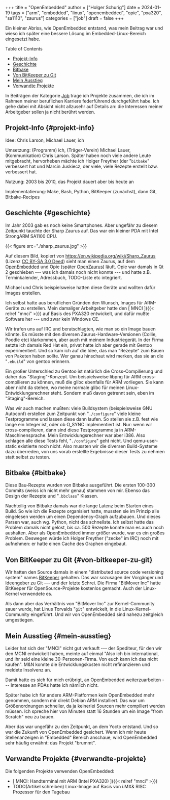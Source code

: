 +++
title = "OpenEmbedded"
author = ["Holger Schurig"]
date = 2024-01-19
tags = ["arm", "embedded", "linux", "openembedded", "opie", "pxa320", "sa1110", "zaurus"]
categories = ["job"]
draft = false
+++

Ein kleiner Abriss, wie OpenEmbedded entstand, was mein Beitrag war und wieso
ich später eine bessere Lösung im Embedded-Linux-Bereich eingesetzt habe.

<!--more-->

<div class="ox-hugo-toc toc">

<div class="heading">Table of Contents</div>

- [Projekt-Info](#projekt-info)
- [Geschichte](#geschichte)
- [Bitbake](#bitbake)
- [Von BitKeeper zu Git](#von-bitkeeper-zu-git)
- [Mein Ausstieg](#mein-ausstieg)
- [Verwandte Projekte](#verwandte-projekte)

</div>
<!--endtoc-->

<div class="job">

In Beiträgen der Kategorie [Job](/categories/job/) trage ich Projekte zusammen, die ich im Rahmen
meiner beruflichen Karriere federführend durchgeführt habe. Ich gehe dabei mit
Absicht nicht allzusehr auf Details an: die Interessen meiner Arbeitgeber sollen
ja nicht berührt werden.

</div>


## Projekt-Info {#projekt-info}

Idee: Chris Larson, Michael Lauer, ich

Umsetzung: (Programm) ich, (Träger-Verein) Michael Lauer, (Kommunikation) Chris
Larson. Später haben noch viele andere Leute mitgebracht, hervorheben mächte ich
Holger Freyther (der "`bitbake`" verbessert hat und Marcin Juskiecz, der viele,
viele Rezepte erstellt bzw. verbessert hat.

Nutzung: 2003 bis 2010, das Projekt dauert aber bis heute an

Implementatierung: Make, Bash, Python, BitKeeper (zunächst), dann Git, Bitbake-Recipes


## Geschichte {#geschichte}

Im Jahr 2003 gab es noch keine Smartphones. Aber ungefähr zu diesem Zeitpunkt tauchte
der Sharp Zaurus auf. Das war ein kleiner PDA mit Intel StrongARM SA1100 CPU.

{{< figure src="./sharp_zaurus.jpg" >}}

Auf diesem Bild, kopiert von <https://en.wikipedia.org/wiki/Sharp_Zaurus> (Lizenz
[CC BY-SA 3.0 Deed](https://creativecommons.org/licenses/by-sa/3.0/deed.en)) sieht man einen Zaurus, auf dem [OpenEmbedded](https://en.wikipedia.org/wiki/OpenEmbedded) und Opie (später
[OpenZaurus](https://de.wikipedia.org/wiki/OpenZaurus)) läuft. Opie war damals in Qt 2 geschieben --- was ich damals noch
nicht konnte --- und hatte z.B. Terminkalender, Adressbuch, TODO-Liste etc
integriert.

Michael und Chris beispielsweise hatten diese Geräte und wollten dafür Images
erstellen.

Ich selbst hatte aus beruflichen Gründen den Wunsch, Images für ARM-Geräte zu
erstellen. Mein damaliger Arbeitgeber hatte den [ MNCI ]({{< relref "mnci" >}}) auf
Basis des PXA320 entwickelt, und dafür mußte Software her --- und zwar kein
Windows CE.

Wir trafen uns auf IRC und beratschlagten, wie man so ein Image bauen könnte.
Es müsste mit den diversen Zaurus-Hardware-Versionen (Collie, Poodle etc)
klarkommen, aber auch mit meinem Industriegerät. In der Firma setzte ich damals
Red Hat ein, privat hatte ich aber gerade mit Gentoo experimentiert. Und so kam
ich auf die Idee, das man "Rezepte" zum Bauen von Paketen haben sollte. Wer ganau
hinschaut wird merken, das sie an die "`.ebuild`" von gentoo erinnern.

Ein großer Unterschied zu Gentoo ist natürlich die Cross-Compilierung und daher
das "Staging"-Konzept. Um beispielsweise libpng für ARM cross-compilieren zu
können, muß die glibc ebenfalls für ARM vorliegen. Sie kann aber nicht da stehen,
wo meine normale glibc für meinen Linux-Entwicklungsrechner steht. Sondern muß davon
getrennt sein, eben im "Staging"-Bereich.

Was wir auch machen mußten: viele Buildsystem (beispielsweise GNU Autoconf)
erstellen zum Zeitpunkt von "`./configure`" viele kleine Testprogramme und
lassen diese dann laufen. So stellen sie z.B. fest wie lange ein Integer ist,
oder ob O_SYNC implementiert ist. Nur: wenn wir cross-compilieren, dann sind
diese Testprogramme ja in ARM-Maschinensprache. Mein Entwicklungsrechner war
aber i386. Also schlagen alle diese Tests fehl, "`./configure`" geht nicht. Und
qemu-user-static existierte noch nicht. Also mussten wir die diversen
Build-Systeme dazu überreden, von uns vorab erstellte Ergebnisse dieser Tests zu
nehmen statt selbst zu testen.


## Bitbake {#bitbake}

Diese Bau-Rezepte wurden von Bitbake ausgeführt. Die ersten 100-300 Commits
(weiss ich nicht mehr genau) stammen von mir. Ebenso das Design der Rezepte und
"`.bbclass`" Klassen.

Nachteilig von Bitbake damals war die lange Latenz beim Starten eines Build. So
wie ich die Rezepte organisiert hatte, mussten sie im Prinzip alle eingelesen werden
um einen Dependency-Graph aufzubauen. Und dieses Parsen war, auch wg. Python, nicht
das schnellste. Ich selbst hatte das Problem damals nicht gelöst, bis ca. 500 Rezepte
konnte man es auch noch aushalten. Aber als OpenEmbedded immer größer wurde, war es
ein großes Problem. Deswegen würde ich Holger Freyther ("zecke" im IRC) noch mit
aufnehmen: er hatte einen Cache des Graphen eingebaut.


## Von BitKeeper zu Git {#von-bitkeeper-zu-git}

Wir hatten den Source damals in einem "distributed source code versioning
system" names [BitKeeper](https://en.wikipedia.org/wiki/Bitkeeper) gehalten. Das war sozusagen der Vorgänger und Ideengeber
zu Git --- und der letzte Schrei. Die Firma "BitMover Inc" hatte BitKeeper für
OpenSource-Projekte kostenlos gemacht. Auch der Linux-Kernel verwendete es.

Als dann aber das Verhältnis von "BitMover Inc" zur Kernel-Community sauer
wurde, hat Linus Torvalds "`git`" entwickelt, in die Linux-Kernel-Community
eingeführt. Und wir von OpenEmbedded sind nahezu zeitgleich umgestiegen.


## Mein Ausstieg {#mein-ausstieg}

Leider hat sich der "MNCI" nicht gut verkauft --- der Spediteur, für den wir den
MCNI entwickelt haben, meinte auf einmal "Also ich bin international, und ihr
seid eine kleine 30-Personen-Firma. Von euch kann ich das nicht kaufen". M&amp;N
konnte die Entwicklungskosten nicht refinanzieren und meldete Insolvenz an.

Damit hatte es sich für mich erübrigt, an OpenEmbedded weiterzuarbeiten ---
Interesse an PDAs hatte ich nämlich nicht.

Später habe ich für andere ARM-Platformen kein OpenEmbedded mehr genommen,
sondern mir direkt Debian ARM installiert. Das war um Größenordnungen schneller,
da ja keinerlei Sourcen mehr compiliert werden müssen. Ich spreche hier von
Minuten statt 16 Stunden um ein Image "from Scratch" neu zu bauen.

Aber das war ungefähr zu den Zeitpunkt, an dem Yocto entstand. Und so war die
Zukunft von OpenEmbedded gesichert. Wenn ich mir heute Stellenanzeigen in
"Embedded" Bereich anschaue, wird OpenEmbedded sehr häufig erwähnt: das Projekt
"brummt".


## Verwandte Projekte {#verwandte-projekte}

Die folgenden Projekte verwenden OpenEmbedded:

-   [ MNCI: Handterminal mit ARM (Intel PXA320) ]({{< relref "mnci" >}})
-   TODO(Artikel schreiben) Linux-Image auf Basis von i.MX&amp; RISC Prozessor für den Tagebau
